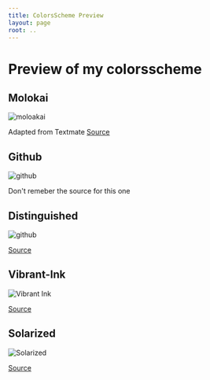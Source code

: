```yaml
---
title: ColorsScheme Preview
layout: page
root: ..
---
```


Preview of my colorsscheme
==========================

Molokai
-------

![moloakai]({{root}}/images/colorsschemes/molokai.png)

Adapted from Textmate [Source](https://github.com/tomasr/molokai)


Github
------

![github]({{root}}/images/colorsschemes/github.png)

Don't remeber the source for this one


Distinguished
-------------

![github]({{root}}/images/colorsschemes/distinguished.png)

[Source](https://github.com/Lokaltog/vim-distinguished)


Vibrant-Ink
-----------

![Vibrant Ink]({{root}}/images/colorsschemes/vibrant-ink.png)

[Source](http://www.vim.org/scripts/script.php?script_id=1794)


Solarized
---------


![Solarized]({{root}}/images/colorsschemes/solarized.png)

[Source](https://github.com/altercation/vim-colors-solarized)
